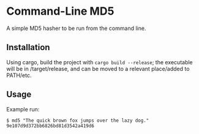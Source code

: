 # Command-Line MD5

A simple MD5 hasher to be run from the command line.

## Installation

Using cargo, build the project with `cargo build --release`; the executable will be in /target/release, and can be moved to a relevant place/added to PATH/etc.

## Usage

Example run:

```
$ md5 "The quick brown fox jumps over the lazy dog."
9e107d9d372bb6826bd81d3542a419d6
```